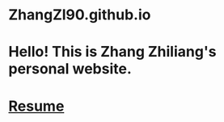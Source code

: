 # ZhangZl90.github.io
# Hello! This is Zhang Zhiliang's personal website.

# [Resume](ZhangZl90.github.io)
